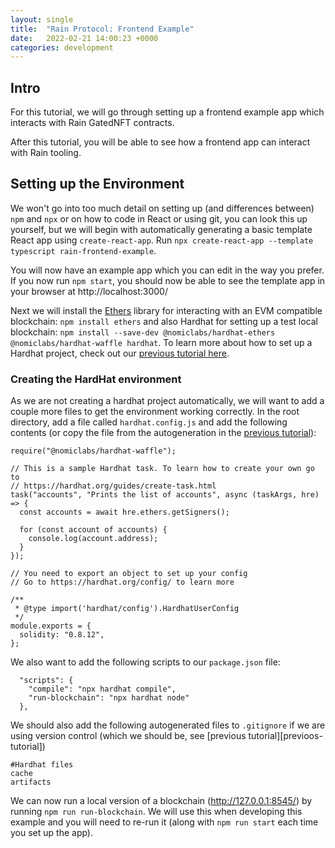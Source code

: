 ```yaml
---
layout: single
title:  "Rain Protocol: Frontend Example"
date:   2022-02-21 14:00:23 +0000
categories: development
---
```


## Intro

For this tutorial, we will go through setting up a frontend example app which interacts with Rain GatedNFT contracts.

After this tutorial, you will be able to see how a frontend app can interact with Rain tooling.

## Setting up the Environment

We won't go into too much detail on setting up (and differences between) `npm` and `npx` or on how to code in React or using git, you can look this up yourself, but we will begin with automatically generating a basic template React app using `create-react-app`. Run `npx create-react-app --template typescript rain-frontend-example`. 

You will now have an example app which you can edit in the way you prefer. If you now run `npm start`, you should now be able to see the template app in your browser at http://localhost:3000/

Next we will install the [Ethers][ethers] library for interacting with an EVM compatible blockchain: `npm install ethers` and also Hardhat for setting up a test local blockchain: `npm install --save-dev @nomiclabs/hardhat-ethers @nomiclabs/hardhat-waffle hardhat`. To learn more about how to set up a Hardhat project, check out our [previous tutorial here][previous-tutorial].

### Creating the HardHat environment

As we are not creating a hardhat project automatically, we will want to add a couple more files to get the environment working correctly. In the root directory, add a file called `hardhat.config.js` and add the following contents (or copy the file from the autogeneration in the [previous tutorial][previous-tutorial]):

```
require("@nomiclabs/hardhat-waffle");

// This is a sample Hardhat task. To learn how to create your own go to
// https://hardhat.org/guides/create-task.html
task("accounts", "Prints the list of accounts", async (taskArgs, hre) => {
  const accounts = await hre.ethers.getSigners();

  for (const account of accounts) {
    console.log(account.address);
  }
});

// You need to export an object to set up your config
// Go to https://hardhat.org/config/ to learn more

/**
 * @type import('hardhat/config').HardhatUserConfig
 */
module.exports = {
  solidity: "0.8.12",
};
```

We also want to add the following scripts to our `package.json` file:

```
  "scripts": {
    "compile": "npx hardhat compile",
    "run-blockchain": "npx hardhat node"
  },
```

We should also add the following autogenerated files to `.gitignore` if we are using version control (which we should be, see [previous tutorial][previoos-tutorial])

```
#Hardhat files
cache
artifacts
```

We can now run a local version of a blockchain (http://127.0.0.1:8545/) by running `npm run run-blockchain`. We will use this when developing this example and you will need to re-run it (along with `npm run start` each time you set up the app).

[//]: # (todo does hardhat work with regular ethers?)
[//]: # (todo what is the best way to get the abi in or are we using typechain)
[//]: # (todo does josh use own connect button or a library?)

[discord]: https://discord.gg/dzYS3JSwDP
[ethers]: https://docs.ethers.io/
[hardhat]: https://hardhat.org/getting-started/

[//]: # (todo link here)
[previous-tutorial]: https://blog.rainprotocol.xyz
